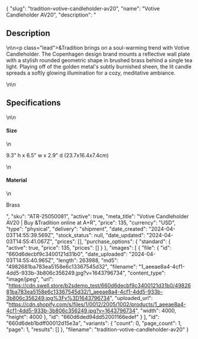 {
  "slug": "tradition-votive-candleholder-av20",
  "name": "Votive Candleholder AV20",
  "description": "<h2>Description</h2>\n<!-- split -->\n<p class=\"lead\">&amp;Tradition brings on a soul-warming trend with Votive Candleholder. The Copenhagen design brand mounts a reflective wall plate with a stylish rounded geometric shape in brushed brass behind a single tea light. Playing off of the golden metal's subtly burnished sheen, the lit candle spreads a softly glowing illumination for a cozy, meditative ambiance.</p>\n<!-- split -->\n<h2>Specifications</h2>\n<!-- split -->\n<h4>Size</h4>\n<p>9.3\" h x 6.5\" w x 2.9\" d (23.7x16.4x7.4cm)</p>\n<h4>Material</h4>\n<p>Brass</p>",
  "sku": "ATR-25050081",
  "active": true,
  "meta_title": "Votive Candleholder AV20 | Buy &Tradition online at A+R",
  "price": 135,
  "currency": "USD",
  "type": "physical",
  "delivery": "shipment",
  "date_created": "2024-04-03T14:55:39.569Z",
  "stock_status": null,
  "date_updated": "2024-04-03T14:55:41.067Z",
  "prices": [],
  "purchase_options": {
    "standard": {
      "active": true,
      "price": 135,
      "prices": []
    }
  },
  "images": [
    {
      "file": {
        "id": "660d6decbf9c3400121d31b0",
        "date_uploaded": "2024-04-03T14:55:40.965Z",
        "length": 263988,
        "md5": "4982681ba783ea5158e6c13367545d32",
        "filename": "1_aeeae8a4-4cf1-4dd5-933b-3b806c356249.jpg?v=1643796734",
        "content_type": "image/jpeg",
        "url": "https://cdn.swell.store/b2sdemo_test/660d6decbf9c3400121d31b0/4982681ba783ea5158e6c13367545d32/1_aeeae8a4-4cf1-4dd5-933b-3b806c356249.jpg%3Fv%3D1643796734",
        "uploaded_url": "https://cdn.shopify.com/s/files/1/0012/2005/1002/products/1_aeeae8a4-4cf1-4dd5-933b-3b806c356249.jpg?v=1643796734",
        "width": 4000,
        "height": 4000
      },
      "id": "660d6ded94dd52001166edef"
    }
  ],
  "id": "660d6deb1bdff00012d15e3a",
  "variants": {
    "count": 0,
    "page_count": 1,
    "page": 1,
    "results": []
  },
  "filename": "tradition-votive-candleholder-av20"
}